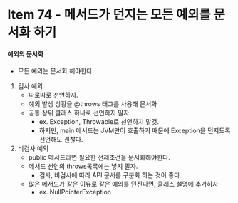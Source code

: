 # Item 74 - 메서드가 던지는 모든 예외를 문서화 하기

#### 예외의 문서화
* 모든 예외는 문서화 해야한다.
1. 검사 예외 
	* 따로따로 선언하자.
	* 예외 발생 상황을 @throws 태그를 사용해 문서화
	* 공통 상위 클래스 하나로 선언하지 말자.
		* ex. Exception, Throwable로 선언하지 말것.
		* 하지만, main 메서드는 JVM만이 호출하기 때문에 Exception을 던지도록 선언해도 괜찮다.
2. 비검사 예외
	* public 메서드라면 필요한 전제조건을 문서화해야한다.
	* 메서드 선언의 throws목록에는 넣지 말자.
		* 검사, 비검사에 따라 API 문서를 구분화 하는 것이 좋다.
	* 많은 메서드가 같은 이유로 같은 예외를 던진다면, 클래스 설명에 추가하자
		* ex. NullPointerException 


<!--
```java

```
 -->